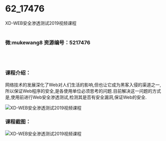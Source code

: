 # 62_17476
XD-WEB安全渗透测试2019视频课程
<br/></br>
<h3>微:mukewang8 资源编号：5217476</h3>
<br/></br>
<h3>课程介绍：</h3>
<p>网络技术的发展深化了Web对人们生活的影响,但也让它成为黑客入侵的渠道之一,所以保证Web程序的安全,是各使用单位必须思考的问题.目前解决这一问题的方式是,使用前进行Web安全渗透测试,检测其是否有安全漏洞,保证Web的安全.</p>
<p><img src="https://www.ko996.com/wp-content/uploads/img/2021/01/1-26-300x186.png" alt="XD-WEB安全渗透测试2019视频课程"></p>
<div class="info-desc">
<h3>课程截图：</h3>
<p><img src="https://www.ko996.com/wp-content/uploads/img/2021/01/2-31.png" alt="XD-WEB安全渗透测试2019视频课程"></p>


			
</div>
